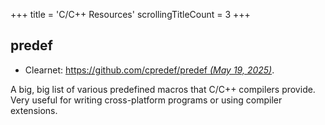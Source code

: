 +++
title               = 'C/C++ Resources'
scrollingTitleCount = 3
+++

## predef

- Clearnet: [https://github.com/cpredef/predef *(May 19, 2025)*](https://github.com/cpredef/predef).

A big, big list of various predefined macros that C/C++ compilers provide. Very
useful for writing cross-platform programs or using compiler extensions.
